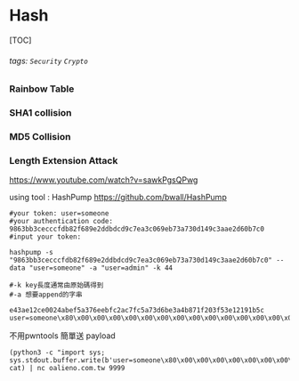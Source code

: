 # Hash
[TOC]
###### tags: `Security` `Crypto`

### Rainbow Table
### SHA1 collision
### MD5 Collision
### Length Extension Attack
https://www.youtube.com/watch?v=sawkPgsQPwg

using tool : HashPump
https://github.com/bwall/HashPump

```
#your token: user=someone
#your authentication code: 9863bb3cecccfdb82f689e2ddbdcd9c7ea3c069eb73a730d149c3aae2d60b7c0
#input your token:
```

```
hashpump -s "9863bb3cecccfdb82f689e2ddbdcd9c7ea3c069eb73a730d149c3aae2d60b7c0" --data "user=someone" -a "user=admin" -k 44

#-k key長度通常由原始碼得到
#-a 想要append的字串

e43ae12ce0024abef5a376eebfc2ac7fc5a73d6be3a4b871f203f53e12191b5c
user=someone\x80\x00\x00\x00\x00\x00\x00\x00\x00\x00\x00\x00\x00\x00\x00\x00\x00\x00\x00\x00\x00\x00\x00\x00\x00\x00\x00\x00\x00\x00\x00\x00\x00\x00\x00\x00\x00\x00\x00\x00\x00\x00\x00\x00\x00\x00\x00\x00\x00\x00\x00\x00\x00\x00\x00\x00\x00\x00\x00\x00\x00\x00\x00\x00\x00\x00\x00\x00\x00\x00\x01\xc0user=admin
```
不用pwntools 簡單送 payload
```
(python3 -c "import sys; sys.stdout.buffer.write(b'user=someone\x80\x00\x00\x00\x00\x00\x00\x00\x00\x00\x00\x00\x00\x00\x00\x00\x00\x00\x00\x00\x00\x00\x00\x00\x00\x00\x00\x00\x00\x00\x00\x00\x00\x00\x00\x00\x00\x00\x00\x00\x00\x00\x00\x00\x00\x00\x00\x00\x00\x00\x00\x00\x00\x00\x00\x00\x00\x00\x00\x00\x00\x00\x00\x00\x00\x00\x00\x00\x00\x00\x01\xc0user=admin\ne43ae12ce0024abef5a376eebfc2ac7fc5a73d6be3a4b871f203f53e12191b5c\n')"; cat) | nc oalieno.com.tw 9999
```